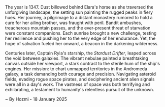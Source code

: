 
The year is 1347.  Dust billowed behind Elara's horse as she traversed the unforgiving landscape, the setting sun painting the rugged peaks in fiery hues.  Her journey, a pilgrimage to a distant monastery rumored to hold a cure for her ailing brother, was fraught with peril. Bandit ambushes, treacherous mountain passes, and the ever-present threat of starvation were constant companions.  Each sunrise brought a new challenge, testing her resilience and pushing her to the very edge of her endurance.  Yet, the hope of salvation fueled her onward, a beacon in the darkening wilderness.

Centuries later, Captain Ryla's starship, the *Stardust Drifter*, leaped across the void between galaxies.  The vibrant nebulae painted a breathtaking canvas outside her viewport, a stark contrast to the sterile hum of the ship's engines.  Her mission: to chart unmapped territories in the Andromeda galaxy, a task demanding both courage and precision.  Navigating asteroid fields, evading rogue space pirates, and deciphering ancient alien signals were all in a day's work.  The vastness of space was both terrifying and exhilarating, a testament to humanity's relentless pursuit of the unknown.

~ By Hozmi - 18 January 2025
